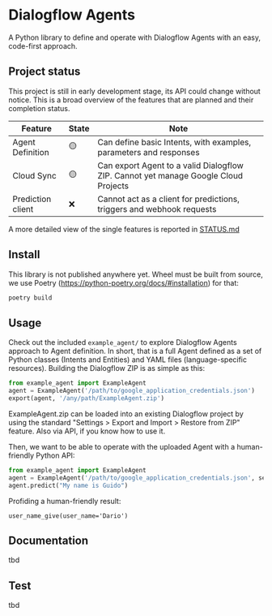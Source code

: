 # Dialogflow Agents

A Python library to define and operate with Dialogflow Agents with an easy,
code-first approach.

## Project status

This project is still in early development stage, its API could change without
notice. This is a broad overview of the features that are planned and their
completion status.

| Feature           | State  | Note                                                                                |
|-------------------|--------|-------------------------------------------------------------------------------------|
| Agent Definition  | 🟡     | Can define basic Intents, with examples, parameters and responses                   |
| Cloud Sync        | 🟡     | Can export Agent to a valid Dialogflow ZIP. Cannot yet manage Google Cloud Projects |
| Prediction client | ❌     | Cannot act as a client for predictions, triggers and webhook requests               |

A more detailed view of the single features is reported in [STATUS.md](STATUS.md)

## Install

This library is not published anywhere yet. Wheel must be built from source, we
use Poetry (https://python-poetry.org/docs/#installation) for that:

```sh
poetry build
```

## Usage

Check out the included `example_agent/` to explore Dialogflow Agents approach to
Agent definition. In short, that is a full Agent defined as a set of Python
classes (Intents and Entities) and YAML files (language-specific resources).
Building the Dialogflow ZIP is as simple as this:

```py
from example_agent import ExampleAgent
agent = ExampleAgent('/path/to/google_application_credentials.json')
export(agent, '/any/path/ExampleAgent.zip')
```

ExampleAgent.zip can be loaded into an existing Dialogflow project by using the
standard "Settings > Export and Import > Restore from ZIP" feature. Also via
API, if you know how to use it.

Then, we want to be able to operate with the uploaded Agent with a
human-friendly Python API:

```py
from example_agent import ExampleAgent
agent = ExampleAgent('/path/to/google_application_credentials.json', session='a-new-session')
agent.predict("My name is Guido")
```

Profiding a human-friendly result:

```
user_name_give(user_name='Dario')
```

## Documentation

tbd

## Test

tbd
